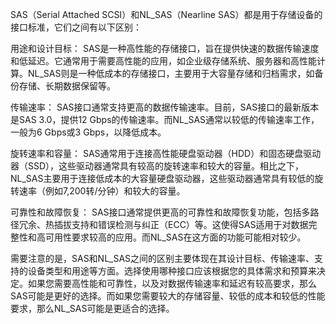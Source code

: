 SAS（Serial Attached SCSI）和NL_SAS（Nearline SAS）都是用于存储设备的接口标准，它们之间有以下区别：

用途和设计目标： SAS是一种高性能的存储接口，旨在提供快速的数据传输速度和低延迟。它通常用于需要高性能的应用，如企业级存储系统、服务器和高性能计算。NL_SAS则是一种低成本的存储接口，主要用于大容量存储和归档需求，如备份存储、长期数据保留等。

传输速率： SAS接口通常支持更高的数据传输速率。目前，SAS接口的最新版本是SAS 3.0，提供12 Gbps的传输速率。而NL_SAS通常以较低的传输速率工作，一般为6 Gbps或3 Gbps，以降低成本。

旋转速率和容量： SAS通常用于连接高性能硬盘驱动器（HDD）和固态硬盘驱动器（SSD），这些驱动器通常具有较高的旋转速率和较大的容量。相比之下，NL_SAS主要用于连接低成本的大容量硬盘驱动器，这些驱动器通常具有较低的旋转速率（例如7,200转/分钟）和较大的容量。

可靠性和故障恢复： SAS接口通常提供更高的可靠性和故障恢复功能，包括多路径冗余、热插拔支持和错误检测与纠正（ECC）等。这使得SAS适用于对数据完整性和高可用性要求较高的应用。而NL_SAS在这方面的功能可能相对较少。

需要注意的是，SAS和NL_SAS之间的区别主要体现在其设计目标、传输速率、支持的设备类型和用途等方面。选择使用哪种接口应该根据您的具体需求和预算来决定。如果您需要高性能和可靠性，以及对数据传输速率和延迟有较高要求，那么SAS可能是更好的选择。而如果您需要较大的存储容量、较低的成本和较低的性能要求，那么NL_SAS可能是更适合的选择。